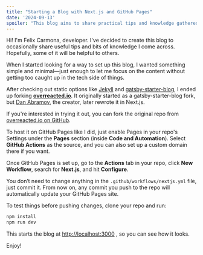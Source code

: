 ```yaml
---
title: "Starting a Blog with Next.js and GitHub Pages"
date: '2024-09-13'
spoiler: "This blog aims to share practical tips and knowledge gathered along the way in software development. After considering different platforms, forking overreacted.io and hosting it on GitHub Pages seemed like the simplest and cleanest option. The focus is on keeping things minimal, letting the content shine without worrying too much about the technical setup."
---
```


Hi! I'm Felix Carmona, developer. I've decided to create this blog to occasionally share useful tips and bits of knowledge I come across. Hopefully, some of it will be helpful to others.

When I started looking for a way to set up this blog, I wanted something simple and minimal—just enough to let me focus on the content without getting too caught up in the tech side of things.

After checking out static options like [Jekyll](https://jekyllrb.com/) and [gatsby-starter-blog](https://www.gatsbyjs.com/starters/gatsbyjs/gatsby-starter-blog), I ended up forking [**overreacted.io**](https://overreacted.io/). It originally started as a gatsby-starter-blog fork, but [Dan Abramov](https://danabra.mov/), the creator, later rewrote it in Next.js.

If you're interested in trying it out, you can fork the original repo from [overreacted.io on GitHub](https://github.com/gaearon/overreacted.io).

To host it on GitHub Pages like I did, just enable Pages in your repo's Settings under the **Pages** section (inside **Code and Automation**). Select **GitHub Actions** as the source, and you can also set up a custom domain there if you want.

Once GitHub Pages is set up, go to the **Actions** tab in your repo, click **New Workflow**, search for **Next.js**, and hit **Configure**.

You don’t need to change anything in the `.github/workflows/nextjs.yml` file, just commit it. From now on, any commit you push to the repo will automatically update your GitHub Pages site.

To test things before pushing changes, clone your repo and run:

```bash
npm install
npm run dev
```

This starts the blog at [http://localhost:3000](http://localhost:3000) , so you can see how it looks.

Enjoy!